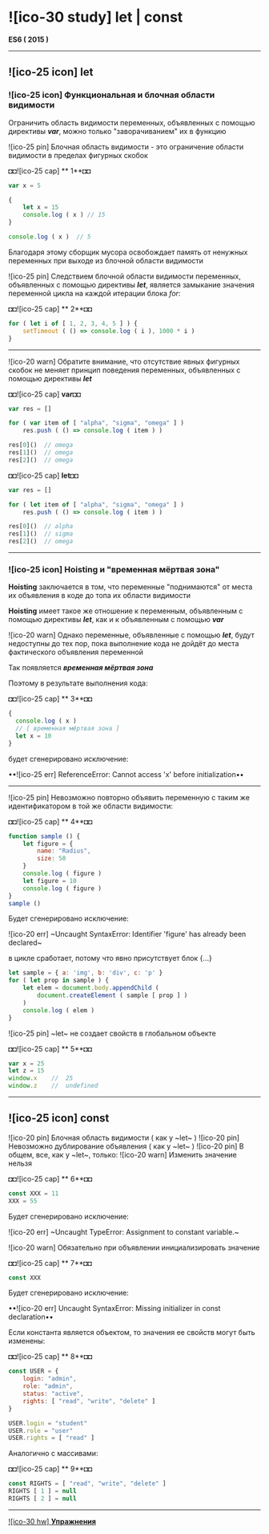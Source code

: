 # ![ico-30 study] let | const

**ES6 ( 2015 )**

________________________

## ![ico-25 icon] let

### ![ico-25 icon] Функциональная и блочная области видимости

Ограничить область видимости переменных, объявленных с помощью директивы **_var_**, можно только "заворачиванием" их в функцию

![ico-25 pin] Блочная область видимости - это ограничение области видимости в пределах фигурных скобок

◘◘![ico-25 cap] ** 1**◘◘

~~~js
var x = 5

{
    let x = 15
    console.log ( x ) // 15
}

console.log ( x )  // 5
~~~

Благодаря этому сборщик мусора освобождает память от ненужных переменных при выходе из блочной области видимости

![ico-25 pin] Следствием блочной области видимости переменных, объявленных с помощью директивы **_let_**, является замыкание значения переменной цикла на каждой итерации блока _for_:

◘◘![ico-25 cap] ** 2**◘◘

~~~js
for ( let i of [ 1, 2, 3, 4, 5 ] ) {
    setTimeout ( () => console.log ( i ), 1000 * i )
}
~~~

__________________________________________________________

![ico-20 warn] Обратите внимание, что отсутствие явных фигурных скобок не меняет принцип поведения переменных, объявленных с помощью директивы **_let_**

◘◘![ico-25 cap] **var**◘◘

~~~js
var res = []

for ( var item of [ "alpha", "sigma", "omega" ] )
    res.push ( () => console.log ( item ) )

res[0]()  // omega
res[1]()  // omega
res[2]()  // omega
~~~

◘◘![ico-25 cap] **let**◘◘

~~~js
var res = []

for ( let item of [ "alpha", "sigma", "omega" ] )
    res.push ( () => console.log ( item ) )

res[0]()  // alpha
res[1]()  // sigma
res[2]()  // omega
~~~
_______________________

### ![ico-25 icon] Hoisting и "временная мёртвая зона"

**Hoisting** заключается в том, что переменные "поднимаются" от места их объявления в коде до топа их области видимости

**Hoisting** имеет такое же отношение к переменным, объявленным с помощью директивы **_let_**, как и к объявленным с помощью **_var_**

![ico-20 warn] Однако переменные, объявленные с помощью **_let_**, будут недоступны до тех пор, пока выполнение кода не дойдёт до места фактического объявления переменной

Так появляется **_временная мёртвая зона_**

Поэтому в результате выполнения кода:

◘◘![ico-25 cap] ** 3**◘◘

~~~js
{
  console.log ( x )
  // [ временная мёртвая зона ]
  let x = 10
}
~~~

будет сгенерировано исключение:

••![ico-25 err] ReferenceError: Cannot access 'x' before initialization••

_________________________


![ico-25 pin] Невозможно повторно объявить переменную с таким же идентификатором в той же области видимости:

◘◘![ico-25 cap] ** 4**◘◘

~~~js
function sample () {
    let figure = {
        name: "Radius",
        size: 50
    }
    console.log ( figure )
    let figure = 10
    console.log ( figure )
}
sample ()
~~~

Будет сгенерировано исключение:

![ico-20 err] ~Uncaught SyntaxError: Identifier 'figure' has already been declared~

в цикле сработает, потому что явно присутствует блок {...}

~~~js
let sample = { a: 'img', b: 'div', c: 'p' }
for ( let prop in sample ) {
    let elem = document.body.appendChild (
        document.createElement ( sample [ prop ] )
    )
    console.log ( elem )
}
~~~

![ico-25 pin] ~let~ не создает свойств в глобальном объекте

◘◘![ico-25 cap] ** 5**◘◘

~~~js
var x = 25
let z = 15
window.x    //  25
window.z    //  undefined
~~~

______________________

## ![ico-25 icon] const

![ico-20 pin] Блочная область видимости ( как у ~let~ )
![ico-20 pin] Невозможно дублирование объявления ( как у ~let~ )
![ico-20 pin] В общем, все, как у ~let~, только:
![ico-20 warn] Изменить значение нельзя

◘◘![ico-25 cap] ** 6**◘◘

~~~js
const XXX = 11
XXX = 55
~~~

Будет сгенерировано исключение:

![ico-20 err] ~Uncaught TypeError: Assignment to constant variable.~

![ico-20 warn] Обязательно при объявлении инициализировать значение

◘◘![ico-25 cap] ** 7**◘◘

~~~js
const XXX
~~~

Будет сгенерировано исключение:

••![ico-20 err] Uncaught SyntaxError: Missing initializer in const declaration••

Если константа является объектом, то значения ее свойств могут быть изменены:

◘◘![ico-25 cap] ** 8**◘◘

~~~js
const USER = {
    login: "admin",
    role: "admin",
    status: "active",
    rights: [ "read", "write", "delete" ]
}

USER.login = "student"
USER.role = "user"
USER.rights = [ "read" ]
~~~

Аналогично с массивами:

◘◘![ico-25 cap] ** 9**◘◘

~~~js
const RIGHTS = [ "read", "write", "delete" ]
RIGHTS [ 1 ] = null
RIGHTS [ 2 ] = null
~~~

_______________________________

[![ico-30 hw] **Упражнения**](https://docs.google.com/forms/d/e/1FAIpQLScPBbEkpMk9CNH935pToTh_BmyE1vqk2rnzu3Mhw9F-D-7V_w/viewform)
